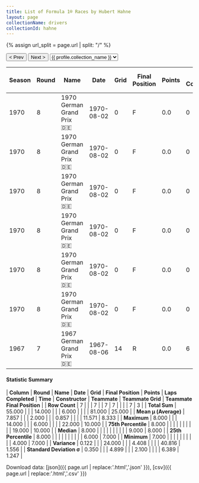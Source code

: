 ```yaml
---
title: List of Formula 1® Races by Hubert Hahne
layout: page
collectionName: drivers
collectionId: hahne
---
```


{% assign url_split = page.url | split: "/" %}
<div id="collection-navigation">
<button onclick="selector.options[selector.selectedIndex-1].value && (window.location = selector.options[selector.selectedIndex-1].value);">&lt; Prev</button>
<button onclick="selector.options[selector.selectedIndex+1].value && (window.location = selector.options[selector.selectedIndex+1].value);">Next &gt;</button>
<select id="selector" onchange="this.options[this.selectedIndex].value && (window.location = this.options[this.selectedIndex].value);">
  {% for collectionId in site.data[page.collectionName].refs %}
    {% if collectionId == page.collectionId %}
      {% assign selected = "selected" %}
    {% else %}
      {% assign selected = "" %}
    {% endif %}
    {% assign profile = site.data[page.collectionName][collectionId].profile %}
    <option value="/f1/{{ page.collectionName }}/{{ collectionId }}/{{ url_split[4] }}" {{ selected }}>{{ profile.collection_name }}</option>
  {% endfor %}
</select>
</div>

| Season | Round | Name | Date | Grid | Final Position | Points | Laps Completed | Time | Constructor | Teammate | Teammate Grid | Teammate Final Position |
|--|--|--|--|--|--|--|--|--|--|--|--|--|
| 1970 | 8 | 1970 German Grand Prix 🇩🇪 | 1970-08-02 | 0 | F | 0.0 | 0 |   | March 🇬🇧 | [François Cevert 🇫🇷](/f1/drivers/cevert) | 14 | 7 |
| 1970 | 8 | 1970 German Grand Prix 🇩🇪 | 1970-08-02 | 0 | F | 0.0 | 0 |   | March 🇬🇧 | [Jo Siffert 🇨🇭](/f1/drivers/siffert) | 4 | 8 |
| 1970 | 8 | 1970 German Grand Prix 🇩🇪 | 1970-08-02 | 0 | F | 0.0 | 0 |   | March 🇬🇧 | [Chris Amon 🇳🇿](/f1/drivers/amon) | 6 | R |
| 1970 | 8 | 1970 German Grand Prix 🇩🇪 | 1970-08-02 | 0 | F | 0.0 | 0 |   | March 🇬🇧 | [Jackie Stewart 🇬🇧](/f1/drivers/stewart) | 7 | R |
| 1970 | 8 | 1970 German Grand Prix 🇩🇪 | 1970-08-02 | 0 | F | 0.0 | 0 |   | March 🇬🇧 | [Mario Andretti 🇺🇸](/f1/drivers/mario_andretti) | 9 | R |
| 1970 | 8 | 1970 German Grand Prix 🇩🇪 | 1970-08-02 | 0 | F | 0.0 | 0 |   | March 🇬🇧 | [Ronnie Peterson 🇸🇪](/f1/drivers/peterson) | 19 | R |
| 1967 | 7 | 1967 German Grand Prix 🇩🇪 | 1967-08-06 | 14 | R | 0.0 | 6 |   | Lola 🇬🇧 | [David Hobbs 🇬🇧](/f1/drivers/hobbs) | 22 | 10 |

#### Statistic Summary

| **Column** | **Round** | **Name** | **Date** | **Grid** | **Final Position** | **Points** | **Laps Completed** | **Time** | **Constructor** | **Teammate** | **Teammate Grid** | **Teammate Final Position** |
| **Row Count** | 7 |  |  | 7 |  | 7 | 7 |  |  |  | 7 | 3 |
| **Total Sum** | 55.000 |  |  | 14.000 |  |  | 6.000 |  |  |  | 81.000 | 25.000 |
| **Mean μ (Average)** | 7.857 |  |  | 2.000 |  |  | 0.857 |  |  |  | 11.571 | 8.333 |
| **Maximum** | 8.000 |  |  | 14.000 |  |  | 6.000 |  |  |  | 22.000 | 10.000 |
| **75th Percentile** | 8.000 |  |  |  |  |  |  |  |  |  | 19.000 | 10.000 |
| **Median** | 8.000 |  |  |  |  |  |  |  |  |  | 9.000 | 8.000 |
| **25th Percentile** | 8.000 |  |  |  |  |  |  |  |  |  | 6.000 | 7.000 |
| **Minimum** | 7.000 |  |  |  |  |  |  |  |  |  | 4.000 | 7.000 |
| **Variance** | 0.122 |  |  | 24.000 |  |  | 4.408 |  |  |  | 40.816 | 1.556 |
| **Standard Deviation σ** | 0.350 |  |  | 4.899 |  |  | 2.100 |  |  |  | 6.389 | 1.247 |

Download data: [json]({{ page.url | replace:'.html','.json' }}), [csv]({{ page.url | replace:'.html','.csv' }})
